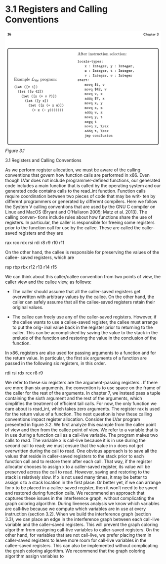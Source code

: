 # 3.1 Registers and Calling Conventions

![Figure 3.1...](images/page_50_vector_312.png)
*Figure 3.1*

3.1 Registers and Calling Conventions

As we perform register allocation, we must be aware of the calling conventions that govern how function calls are performed in x86. Even though LVar does not include programmer-defined functions, our generated code includes a main function that is called by the operating system and our generated code contains calls to the read_int function. Function calls require coordination between two pieces of code that may be writ- ten by different programmers or generated by different compilers. Here we follow the System V calling conventions that are used by the GNU C compiler on Linux and MacOS (Bryant and O’Hallaron 2005; Matz et al. 2013). The calling conven- tions include rules about how functions share the use of registers. In particular, the caller is responsible for freeing some registers prior to the function call for use by the callee. These are called the caller-saved registers and they are

rax rcx rdx rsi rdi r8 r9 r10 r11

On the other hand, the callee is responsible for preserving the values of the callee- saved registers, which are

rsp rbp rbx r12 r13 r14 r15

We can think about this caller/callee convention from two points of view, the caller view and the callee view, as follows:

* The caller should assume that all the caller-saved registers get overwritten with
  arbitrary values by the callee. On the other hand, the caller can safely assume
  that all the callee-saved registers retain their original values.

* The callee can freely use any of the caller-saved registers. However, if the callee
  wants to use a callee-saved register, the callee must arrange to put the orig-
  inal value back in the register prior to returning to the caller. This can be
  accomplished by saving the value to the stack in the prelude of the function
  and restoring the value in the conclusion of the function.

In x86, registers are also used for passing arguments to a function and for the return value. In particular, the first six arguments of a function are passed in the following six registers, in this order.

rdi rsi rdx rcx r8 r9

We refer to these six registers are the argument-passing registers . If there are more than six arguments, the convention is to use space on the frame of the caller for the rest of the arguments. In chapter 7, we instead pass a tuple containing the sixth argument and the rest of the arguments, which simplifies the treatment of efficient tail calls. For now, the only function we care about is read_int, which takes zero arguments. The register rax is used for the return value of a function. The next question is how these calling conventions impact register allocation. Consider the LVar program presented in figure 3.2. We first analyze this example from the caller point of view and then from the callee point of view. We refer to a variable that is in use during a function call as a call-live variable. The program makes two calls to read. The variable x is call-live because it is in use during the second call to read; we must ensure that the value in x does not get overwritten during the call to read. One obvious approach is to save all the values that reside in caller-saved registers to the stack prior to each function call and to restore them after each call. That way, if the register allocator chooses to assign x to a caller-saved register, its value will be preserved across the call to read. However, saving and restoring to the stack is relatively slow. If x is not used many times, it may be better to assign x to a stack location in the first place. Or better yet, if we can arrange for x to be placed in a callee-saved register, then it won’t need to be saved and restored during function calls. We recommend an approach that captures these issues in the interference graph, without complicating the graph coloring algorithm. During liveness analysis we know which variables are call-live because we compute which variables are in use at every instruction (section 3.2). When we build the interference graph (section 3.3), we can place an edge in the interference graph between each call-live variable and the caller-saved registers. This will prevent the graph coloring algorithm from assigning call-live variables to caller-saved registers. On the other hand, for variables that are not call-live, we prefer placing them in caller-saved registers to leave more room for call-live variables in the callee-saved registers. This can also be implemented without complicating the graph coloring algorithm. We recommend that the graph coloring algorithm assign variables to

